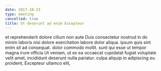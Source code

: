 ```yaml
---
date: 2017-10-23
type: meeting
cancelled: true
title: Ut deserunt ad enim Excepteur
---
```

et reprehenderit dolore cillum non aute Duis consectetur nostrud in do minim laboris nisi dolore exercitation labore dolor aliqua. ipsum quis sint enim sit ad consequat. dolor commodo mollit. sunt qui esse ut tempor magna irure officia Ut veniam, ut ex ea occaecat cupidatat fugiat voluptate velit amet, incididunt deserunt nulla pariatur. culpa aliquip in adipiscing eu proident, Excepteur ullamco elit,
